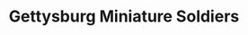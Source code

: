 ---
title: "Gettysburg Miniature Soldiers"
url: /gettysburg/gettysburg-miniature-soldiers/
shop: collector
---